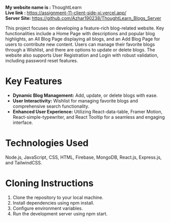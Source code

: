 
<b>My website name is : </b>ThoughtLearn </br>
<b> Live link : </b> https://assignment-11-client-side-xi.vercel.app/ </br>
<b>Server Site:  </b> https://github.com/Azhar190238/ThoughtLearn_Blogs_Server </br>

<p> This project focuses on developing a feature-rich blog-related website. Key functionalities include a Home Page with descriptions and popular blog highlights, an All Blog Page displaying all blogs, and an Add Blog Page for users to contribute new content. Users can manage their favorite blogs through a Wishlist, and there are options to update or delete blogs. The website also supports User Registration and Login with robust validation, including password reset features.</p>

<h1>Key Features </h1>

<ul>
     <li> <b>Dynamic Blog Management:</b>  Add, update, or delete blogs with ease.</li>
 <li>
 <b>User Interactivity:</b> Wishlist for managing favorite blogs and comprehensive search functionality.
 </li>
 <li>
  <b>Enhanced User Experience:</b> Utilizing React-data-table, Framer Motion, React-simple-typewriter, and React Tooltip for a seamless and engaging interface.
 </li>
</ul>
<h1>Technologies Used</h1>
Node.js, JavaScript, CSS, HTML, Firebase, MongoDB, React.js, Express.js, and TailwindCSS. </br>

<h1>Cloning Instructions</h1>
<ol>
<li>Clone the repository to your local machine.</li>
<li>Install dependencies using npm install.</li>
<li>Configure environment variables.</li>
<li>Run the development server using npm start.</li>
</ol>

